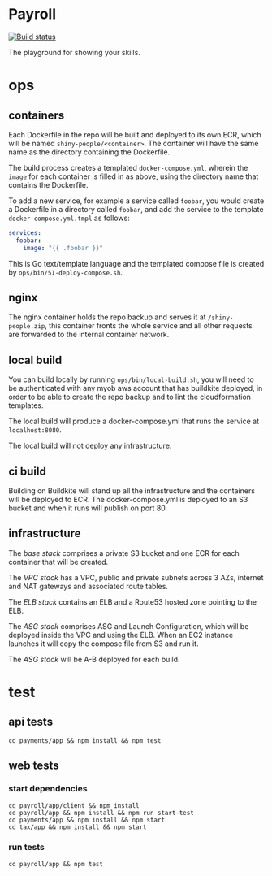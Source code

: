 # Payroll

[![Build status](https://badge.buildkite.com/daa4529480875fa6acfb1b9e2419361d50a80324389b5528de.svg)](https://buildkite.com/myob/shiny-people)

The playground for showing your skills.

# ops

## containers

Each Dockerfile in the repo will be built and deployed to its own ECR, which will be named `shiny-people/<container>`. The container will have the same name as the directory containing the Dockerfile.

The build process creates a templated `docker-compose.yml`, wherein the `image` for each container is filled in as above, using the directory name that contains the Dockerfile.

To add a new service, for example a service called `foobar`, you would create a Dockerfile in a directory called `foobar`, and add the service to the template `docker-compose.yml.tmpl` as follows:

```yaml
services:
  foobar:
    image: "{{ .foobar }}"
```

This is Go text/template language and the templated compose file is created by `ops/bin/51-deploy-compose.sh`.

## nginx

The nginx container holds the repo backup and serves it at `/shiny-people.zip`, this container
fronts the whole service and all other requests are forwarded to the internal container network.

## local build

You can build locally by running `ops/bin/local-build.sh`, you will need to be authenticated
with any myob aws account that has buildkite deployed, in order to be able to create the repo
backup and to lint the cloudformation templates.

The local build will produce a docker-compose.yml that runs the service at `localhost:8080`.

The local build will not deploy any infrastructure.

## ci build

Building on Buildkite will stand up all the infrastructure and the containers will be deployed
to ECR. The docker-compose.yml is deployed to an S3 bucket and when it runs will publish on port 80.

## infrastructure

The *base stack* comprises a private S3 bucket and one ECR for each container that will be created.

The *VPC stack* has a VPC, public and private subnets across 3 AZs, internet and NAT gateways and
associated route tables.

The *ELB stack* contains an ELB and a Route53 hosted zone pointing to the ELB.

The *ASG stack* comprises ASG and Launch Configuration, which will be deployed inside the
VPC and using the ELB.
When an EC2 instance launches it will copy the compose file from S3 and run it.

The *ASG stack* will be A-B deployed for each build.

# test

## api tests
```
cd payments/app && npm install && npm test
```

## web tests

### start dependencies
```
cd payroll/app/client && npm install
cd payroll/app && npm install && npm run start-test
cd payments/app && npm install && npm start
cd tax/app && npm install && npm start
```

### run tests
```
cd payroll/app && npm test
```
